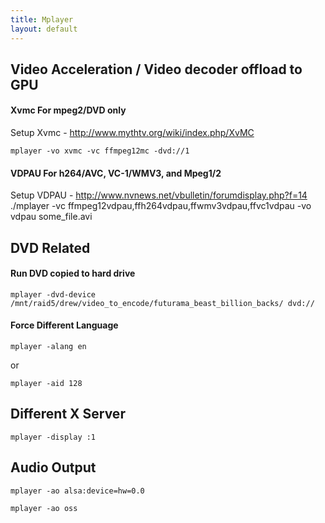 ```yaml
---
title: Mplayer
layout: default
---
```


Video Acceleration / Video decoder offload to GPU
-------------------------------------------------

#### Xvmc For mpeg2/DVD only

Setup Xvmc - <http://www.mythtv.org/wiki/index.php/XvMC>

    mplayer -vo xvmc -vc ffmpeg12mc -dvd://1

#### VDPAU For h264/AVC, VC-1/WMV3, and Mpeg1/2

Setup VDPAU - <http://www.nvnews.net/vbulletin/forumdisplay.php?f=14>
./mplayer -vc ffmpeg12vdpau,ffh264vdpau,ffwmv3vdpau,ffvc1vdpau -vo vdpau
some\_file.avi

DVD Related
-----------

#### Run DVD copied to hard drive

    mplayer -dvd-device /mnt/raid5/drew/video_to_encode/futurama_beast_billion_backs/ dvd://

#### Force Different Language

    mplayer -alang en

or

    mplayer -aid 128

Different X Server
------------------

    mplayer -display :1

Audio Output
------------

    mplayer -ao alsa:device=hw=0.0

    mplayer -ao oss
